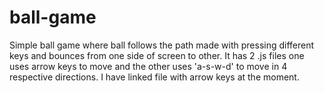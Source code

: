 # ball-game
Simple ball game where ball follows the path made with pressing different keys and bounces from one side of screen to other.
It has 2 .js files one uses arrow keys to move and the other uses 'a-s-w-d' to move in 4 respective directions.
I have linked file with arrow keys at the moment.
